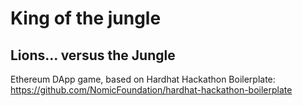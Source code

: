 # King of the jungle

## Lions... versus the Jungle

Ethereum DApp game, based on Hardhat Hackathon Boilerplate: https://github.com/NomicFoundation/hardhat-hackathon-boilerplate
